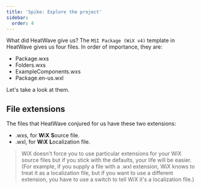 ```yaml
---
title: 'Spike: Explore the project'
sidebar:
  order: 4
---
```

What did HeatWave give us? The `MSI Package (WiX v4)` template in HeatWave gives us four files. In order of importance, they are:

- Package.wxs
- Folders.wxs
- ExampleComponents.wxs
- Package.en-us.wxl

Let's take a look at them.


## File extensions

The files that HeatWave conjured for us have these two extensions:

- .wxs, for **W**i**X** **S**ource file.
- .wxl, for **W**i**X** **L**ocalization file.

> WiX doesn't force you to use particular extensions for your WiX source files but if you stick with the defaults, your life will be easier. (For example, if you supply a file with a .wxl extension, WiX knows to treat it as a localization file, but if you want to use a different extension, you have to use a switch to tell WiX it's a localization file.)
